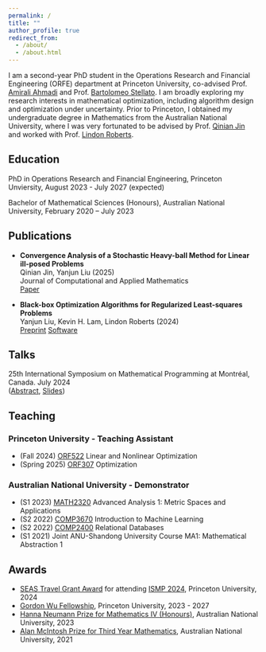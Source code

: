 ```yaml
---
permalink: /
title: ""
author_profile: true
redirect_from: 
  - /about/
  - /about.html
---
```

I am a second-year PhD student in the Operations Research and Financial Engineering (ORFE) department at Princeton University, co-advised Prof. [Amirali Ahmadi](https://aaa.princeton.edu/) and Prof. [Bartolomeo Stellato](https://stellato.io/). I am broadly exploring my research interests in mathematical optimization, including algorithm design and optimization under uncertainty.
Prior to Princeton, I obtained my undergraduate degree in Mathematics from the Australian National University, where I was very fortunated to be advised by Prof. [Qinian Jin](https://researchers.anu.edu.au/researchers/jin-q) and worked with Prof. [Lindon Roberts](https://lindonroberts.github.io/).

<h2 id="education">Education</h2>

PhD in Operations Research and Financial Engineering, Princeton Unviersity, August 2023 - July 2027 (expected)

Bachelor of Mathematical Sciences (Honours), Australian National University, February 2020 – July 2023

<h2 id="publications">Publications</h2>

- **Convergence Analysis of a Stochastic Heavy-ball Method for Linear ill-posed Problems**  
Qinian Jin, Yanjun Liu (2025)  
Journal of Computational and Applied Mathematics  
[Paper](https://www.sciencedirect.com/science/article/pii/S037704272500216X)

- **Black-box Optimization Algorithms for Regularized Least-squares Problems**  
Yanjun Liu, Kevin H. Lam, Lindon Roberts (2024)  
[Preprint](https://arxiv.org/abs/2407.14915) [Software](https://github.com/yanjunliu-regina/dfols/tree/yanjun-dfols)

<h2 id="talks"> Talks</h2>

25th International Symposium on Mathematical Programming at Montréal, Canada. July 2024  
([Abstract](https://ismp2024.gerad.ca/schedule/FA/326), [Slides](https://yanjunliu-regina.github.io/files/Yanjun_Liu_ISMP_2024.pdf))

<h2 id="teaching">Teaching</h2>

### Princeton University - Teaching Assistant

* (Fall 2024) [ORF522](https://stellato.io/teaching/orf522/) Linear and Nonlinear Optimization
* (Spring 2025) [ORF307](https://stellato.io/teaching/orf307/) Optimization

### Australian National University - Demonstrator

* (S1 2023) [MATH2320](https://programsandcourses.anu.edu.au/2023/course/MATH2320) Advanced Analysis 1: Metric Spaces and Applications
* (S2 2022) [COMP3670](https://programsandcourses.anu.edu.au/2022/course/COMP3670) Introduction to Machine Learning
* (S2 2022) [COMP2400](https://programsandcourses.anu.edu.au/2022/course/COMP2400) Relational Databases
* (S1 2021) Joint ANU-Shandong University Course MA1: Mathematical Abstraction 1

<h2 id="awards">Awards</h2>

* [SEAS Travel Grant Award](https://engineering.princeton.edu/funding/travel-funds#:~:text=The%20School%20of%20Engineering%20and,or%20traveling%20for%20a%20research%2D) for attending [ISMP 2024](https://ismp2024.gerad.ca/), Princeton University, 2024
* [Gordon Wu Fellowship](https://gradschool.princeton.edu/financial-support/fellowships/princeton-fellowships/gordon-wu-fellowship), Princeton University, 2023 - 2027
* [Hanna Neumann Prize for Mathematics IV (Honours)](https://www.anu.edu.au/students/program-administration/prizes/hanna-neumann-prize-for-mathematics-iv-honours#:~:text=Overview,for%20Mathematics%20IV(H)), Australian National University, 2023
* [Alan McIntosh Prize for Third Year Mathematics](https://www.anu.edu.au/students/program-administration/prizes/alan-mcintosh-prize-for-third-year-mathematics), Australian National University, 2021
